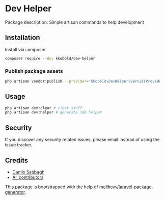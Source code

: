 # Dev Helper

Package description: Simple artisan commands to help development

## Installation

Install via composer
```bash
composer require --dev kkobold/dev-helper
```

### Publish package assets

```bash
php artisan vendor:publish --provider="Kkobold\DevHelper\ServiceProvider"
```

## Usage

```bash
php artisan dev:clear # clear stuff
php artisan dev:helper # generate ide helper 
```

## Security

If you discover any security related issues, please email 
instead of using the issue tracker.

## Credits

- [Danilo Sabbagh](https://github.com/kkobold/dev-helper)
- [All contributors](https://github.com/kkobold/dev-helper/graphs/contributors)

This package is bootstrapped with the help of
[melihovv/laravel-package-generator](https://github.com/melihovv/laravel-package-generator).
